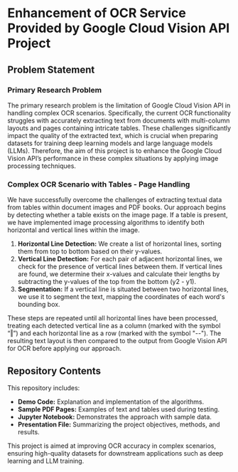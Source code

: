 # Enhancement of OCR Service Provided by Google Cloud Vision API Project

## Problem Statement
### Primary Research Problem
The primary research problem is the limitation of Google Cloud Vision API in handling complex OCR scenarios. Specifically, the current OCR functionality struggles with accurately extracting text from documents with multi-column layouts and pages containing intricate tables. These challenges significantly impact the quality of the extracted text, which is crucial when preparing datasets for training deep learning models and large language models (LLMs). Therefore, the aim of this project is to enhance the Google Cloud Vision API’s performance in these complex situations by applying image processing techniques.

### Complex OCR Scenario with Tables - Page Handling
We have successfully overcome the challenges of extracting textual data from tables within document images and PDF books. Our approach begins by detecting whether a table exists on the image page. If a table is present, we have implemented image processing algorithms to identify both horizontal and vertical lines within the image.

1. **Horizontal Line Detection:** We create a list of horizontal lines, sorting them from top to bottom based on their y-values.
2. **Vertical Line Detection:** For each pair of adjacent horizontal lines, we check for the presence of vertical lines between them. If vertical lines are found, we determine their x-values and calculate their lengths by subtracting the y-values of the top from the bottom (y2 - y1).
3. **Segmentation:** If a vertical line is situated between two horizontal lines, we use it to segment the text, mapping the coordinates of each word's bounding box.

These steps are repeated until all horizontal lines have been processed, treating each detected vertical line as a column (marked with the symbol “‖”) and each horizontal line as a row (marked with the symbol "--"). The resulting text layout is then compared to the output from Google Vision API for OCR before applying our approach.

## Repository Contents
This repository includes:
- **Demo Code:** Explanation and implementation of the algorithms.
- **Sample PDF Pages:** Examples of text and tables used during testing.
- **Jupyter Notebook:** Demonstrates the approach with sample data.
- **Presentation File:** Summarizing the project objectives, methods, and results.

This project is aimed at improving OCR accuracy in complex scenarios, ensuring high-quality datasets for downstream applications such as deep learning and LLM training.

